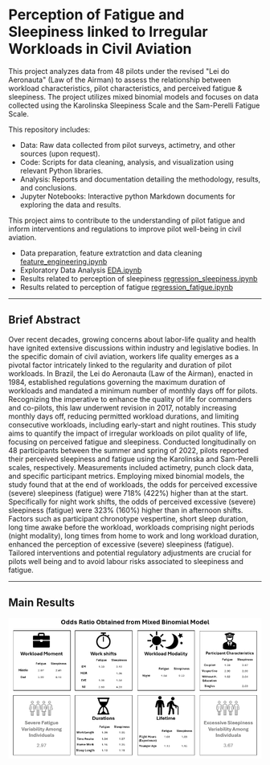 # Perception of Fatigue and Sleepiness linked to Irregular Workloads in Civil Aviation

This project analyzes data from 48 pilots under the revised "Lei do Aeronauta" (Law of the Airman) to assess the relationship between workload characteristics, pilot characteristics, and perceived fatigue & sleepiness. The project utilizes mixed binomial models and focuses on data collected using the Karolinska Sleepiness Scale and the Sam-Perelli Fatigue Scale.

This repository includes:

* Data: Raw data collected from pilot surveys, actimetry, and other sources (upon request).
* Code: Scripts for data cleaning, analysis, and visualization using relevant Python libraries.
* Analysis: Reports and documentation detailing the methodology, results, and conclusions.
* Jupyter Notebooks: Interactive python Markdown documents for exploring the data and results.

This project aims to contribute to the understanding of pilot fatigue and inform interventions and regulations to improve pilot well-being in civil aviation.

* Data preparation, feature extratction and data cleaning [feature_engineering.ipynb](feature_engineering.ipynb)
* Exploratory Data Analysis [EDA.ipynb](EDA.ipynb)
* Results related to perception of sleepiness [regression_sleepiness.ipynb](regression_sleepiness.ipynb)
* Results related to perception of fatigue [regression_fatigue.ipynb](regression_fatigue.ipynb)

---

## Brief Abstract

Over recent decades, growing concerns about labor-life quality and health have ignited extensive discussions within industry and legislative bodies. In the specific domain of civil aviation, workers life quality emerges as a pivotal factor intricately linked to the regularity and duration of pilot workloads. In Brazil, the Lei do Aeronauta (Law of the Airman), enacted in 1984, established regulations governing the maximum duration of workloads and mandated a minimum number of monthly days off for pilots. Recognizing the imperative to enhance the quality of life for commanders and co-pilots, this law underwent revision in 2017, notably increasing monthly days off, reducing permitted workload durations, and limiting consecutive workloads, including early-start and night routines. This study aims to quantify the impact of irregular workloads on pilot quality of life, focusing on perceived fatigue and sleepiness. Conducted longitudinally on 48 participants between the summer and spring of 2022, pilots reported their perceived sleepiness and fatigue using the Karolinska and Sam-Perelli scales, respectively. Measurements included actimetry, punch clock data, and specific participant metrics. Employing mixed binomial models, the study found that at the end of workloads, the odds for perceived excessive (severe) sleepiness (fatigue) were 718% (422%) higher than at the start. Specifically for night work shifts, the odds of perceived excessive (severe) sleepiness (fatigue) were 323% (160%) higher than in afternoon shifts. Factors such as participant chronotype vespertine, short sleep duration, long time awake before the workload, workloads comprising night periods (night modality), long times from home to work and long workload duration, enhanced the perception of excessive (severe) sleepiness (fatigue). Tailored interventions and potential regulatory adjustments are crucial for pilots well being and to avoid labour risks associated to sleepiness and fatigue.

---

## Main Results

![Figure](figures/fig_resultado.png)
